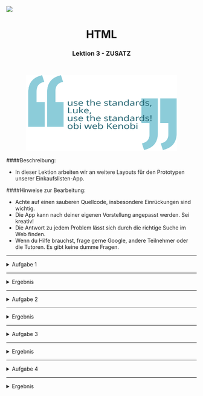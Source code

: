 
![](https://us-central1-progress-markdown.cloudfunctions.net/progress/150)
<h1 align="center">HTML</h1>
<h3 align="center">Lektion 3 - ZUSATZ</h3>
<br>

<p align="center">
  <img src="img/html3-zitat.svg" width="400" height="200" />
</p>

####Beschreibung:

- In dieser Lektion arbeiten wir an weitere Layouts für den Prototypen unserer Einkaufslisten-App.


####Hinweise zur Bearbeitung:

- Achte auf einen sauberen Quellcode, insbesondere Einrückungen sind wichtig.
- Die App kann nach deiner eigenen Vorstellung angepasst werden. Sei kreativ!
- Die Antwort zu jedem Problem lässt sich durch die richtige Suche im Web finden.
- Wenn du Hilfe brauchst, frage gerne Google, andere Teilnehmer oder die Tutoren. Es gibt keine dumme Fragen.

---

<details>
<summary>Aufgabe 1</summary>

Als ersten Schritt, wollen wir eine Ansicht erstellen, um Artikel hinzuzufügen, zu löschen und zu bearbeiten.
1. Erstelle eine neue HTML Datei `artikelpflegen.html`
2. Der User soll auf dieser Seite einen bereits angelegten Artikel bearbeiten können. Gebe der Seite hierfür eine passende Überschrift
3. Erstelle ein Textfeld in welchem der User einen neuen Artikelnamen eingeben kann. Gebe dem Textfeld außerdem einen "Default value" welches "Brokkoli" sein soll.
4. Erstelle unter dem Textfeld ein "Aufklappmenü", in welchem sich eine Gruppe auswählen lässt, falls der Nutzer diese ändern will (Obst & Gemüse, Getreideprodukte, Milchprodukte, Hülsenfrüchte). <br>
5. Ergänze die Seite so, dass sowohl über dem Textfeld als auch über dem Aufklappmenü eine kleine Überschrift steht (Name und Gruppe). Füge links neben der Überschrift auch noch ein passendes Icon ein.
6. Füge Buttons zum Speichern und Löschen des Artikels hinzu und nutze hierbei passende Material Icons.
7. Unterteile die Seite sinnvoll in `<header>`, `<main>` und `<footer>`
8. Verschönere die Seite ein wenig, indem die Bereiche mittels `<hr>` etwas von einander abtrennst
9. Ergänze die HTML Seite um einen <head> Titel mit Metaangabe.
10. Ändere die Farbe deines "Löschen" Buttons, sodass dieser in einem Rot erscheint.<br>
    Versuche herauszufinden wie das möglich ist.

</details>

---

<details>
<summary>Ergebnis</summary>

Super! Du hast nun eine Ansicht erstellt, um Artikel zu bearbeiten. Durch Klicken auf einen der beiden Buttons, wird man
auf die Ansicht der Einkaufsliste zurück geführt. Artikel lassen sich jedoch nicht hinzufügen, löschen oder bearbeiten.
<p>
  <img src="img/html3_aufgabe1.png" width="300" height="300"/>
</p>
</details>

---
<details>
<summary>Aufgabe 2</summary>

In dieser Aufgabe erstellen wir die Ansicht für das Setup.
1. Erstelle eine neue HTML-Datei `setup.html` und füge den Link zu dieser Datei in dem zugehörigen Button im Hauptfenster ein, sodass der User per klick auf die neue Seite gelangt.
2. Füge auf die neue Seite die Überschrift `Einkaufsliste - Setup` in die Header-Section ein. Trenne diesen Bereich vom Rest mit einer horizontalen Linie
3. Erstelle eine unsortierte Liste im `main` Bereich der Seite und füge darin vier Listenelemente ein
4. Jedes Listenelement besteht auf folgenden Bestandteilen:
   - Einer Überschrift in Schriftgröße `h3` wobei in der Überschrift, aber vor dem Text ein Material-Icon eingebaut wird
   - Einem Select-Element
   - Einem Button mit der Beschriftung `Zurücksetzen` und einem Icon vor dem Text in dem Button
   - Einer horizontalen Linie zwischen zwei `li` Elementen
5. Die vier Listenelemente sollen wie oben abgebildet beschriftet werden. Die Icons findest du bei https://fonts.google.com/icons und können an die passenden Stellen eingefügt werden. In den Spinner-Elementen soll folgendes zur Auswahl stehen:
   - Thema: Rot, Blau, Grün, Lila
   - Schriftgröße: Groß, Mittel, Klein
   - Sprache: Deutsch, Englisch
   - Neue Elemente positionieren: Oben, Unten
6. Zum Abschluss muss der `footer` erstellt werden. Trenne ihn vom `main` Bereich durch eine horizontale Linie. Füge einen "Speichern"-Button ein, der den User wieder zurück zur Hauptseite bringt

</details>

---
<details>
<summary>Ergebnis</summary>

Super! Du hast nun eine Ansicht erstellt, um die Farbe, Sprache, Schriftgröße zu ändern und neue Elemente zu positionieren. 
Durch Klicken auf einen den "Speichern"-Button, wird man auf die Ansicht der Einkaufsliste zurückgeführt. 
Jedoch hat das Ändern bisher keine Funktion.
<br><br>
<p>
  <img src="img/html3_aufgabe2.png" width="300" height="300" />
</p>
</details>

---

<details>
<summary>Aufgabe 3</summary>

1. Erstelle eine neue HTML Datei `gruppen.html`.
2. Der User soll auf dieser Seite die Gruppen in der Einkaufsliste verwalten können. Gebe der Seite hierfür eine passende Überschrift
3. Erstelle eine Liste welche vorhanden die Gruppen (Obst & Gemüse, Getreideprodukte, Milchprodukte, Hülsenfrüchte) anzeigt. Mache dies mit dem `<ul>` Tag. Die Namen der Gruppen sollen außerdem innerhalb von `<h3>`stehen. <br>
   Grenze mittels `<hr>` die Gruppen noch etwas deutlicher voneinander ab.
4. Füge unter jeden Gruppentitel einen Button "Umbennen" und "Entfernen" hinzu. <br>
5. Ergänze die Seite ganz oben, noch vor deiner Gruppenliste um ein Textfeld "Gruppe hinzufügen". Platziere direkt daneben einen passenden Button. <br>
   Nutze gerne `<hr>` um die Bereiche visuell stärker voneinander abzutrennen.
6. Unterteile die Seite sinnvoll in `<header>`, `<main>` und `<footer>`
7. Ergänze die HTML Seite um einen <head> Titel mit Metaangabe.
8. Ergänze alle Buttons mit passenden Material Icons.
9. Verlinke den Button "Speichern", sodass er zurück zu deiner Hauptseite "Einkaufsliste" führt. Verlinke auch dort einen Button "Gruppen" so dass er zu deiner neu angelegten HTML Seite führt.

</details>

---

<details>
<summary>Ergebnis</summary>

Super! Du hast nun eine Ansicht erstellt, um Gruppen hinzuzufügen, umzubenennen und zu entfernen.
Durch Klicken auf einen den "Speichern"-Button, wird man auf die Ansicht der Einkaufsliste zurückgeführt.
Jedoch hat das Ändern der Gruppen bisher keine Funktion.
<p>
  <img src="img/html3_aufgabe3.png" width="250" height="450" />
</p>
</details>

---

<details>
<summary>Aufgabe 4</summary>

In dieser Aufgabe wollen wir einen Sortierdialog erstellen.
1. Verlinke und umfasse in `html1.html` den `Sortieren` - Button
   - Tag: `a href`: `sortieren.html`
2. Erstelle ein neues html file `sortieren.html`
3. Gib der Seite eine passende Überschrift, woraus erkennbar wird, was ein user hier später machen soll 
4. Erstelle eine Liste mit radioboxes und den folgenden captions:
   - Kopiere folgenden code für eine radiobox in ein Listenelement `<dd>`:`<input type="radio" id="auf" name="Sortierung" value="Aufsteigend">
     <label for="auf"> Aufsteigend</label>`
   - Verwende die folgenden Sortierungsmöglichkeiten:
     - `Aufsteigend`
     - `Absteigend`
     - `Erledigt gruppiert zuerst`
     - `Erledigt gruppiert zuletzt`
     - `Nicht erledigt gruppiert zuerst`
     - `Nicht erledigt gruppiert zuletzt`
     - `Alphabetisch`
   - Passe für jedes Listenelement die Werte für `id`, `label for`, sowie die label caption (s.o.) an
   - Erstelle weitere Sortierungsmöglichkeiten 
5. Erstelle einen footer und verlinke darin einen Button `Übernehmen und zurück` auf eine neue Seite `sortiert.html`
6. Erstelle die neue Seite `sortiert.html`
7. Übernimm darin den code aus `html1.html` und verändere die Liste so, dass sie alphabetisch wird.
</details>


---

<details>
<summary>Ergebnis</summary>

Nun ist auch noch die letzte Ansicht für die Buttons im `<footer>` fertig gestellt. Dieser Sortierdialog, führt von 
`html1.html` auf die html-file `sortieren.html` und über den "Übernehmen und Zurück"-Button auf `sortiert.html`.
<p>
  <img src="img/html3_aufgabe4.png" width="350" height="350" />
</p>
</details>

<br><br>
